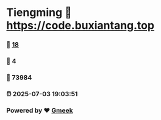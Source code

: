 # Tiengming :link: https://code.buxiantang.top 
### :page_facing_up: [18](https://code.buxiantang.top/tag.html) 
### :speech_balloon: 4 
### :hibiscus: 73984 
### :alarm_clock: 2025-07-03 19:03:51 
### Powered by :heart: [Gmeek](https://github.com/Meekdai/Gmeek)
